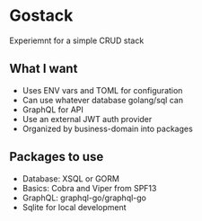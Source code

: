 # Gostack
Experiemnt for a simple CRUD stack

## What I want

- Uses ENV vars and TOML for configuration
- Can use whatever database golang/sql can
- GraphQL for API
- Use an external JWT auth provider
- Organized by business-domain into packages

## Packages to use

- Database: XSQL or GORM
- Basics: Cobra and Viper from SPF13
- GraphQL: graphql-go/graphql-go
- Sqlite for local development
